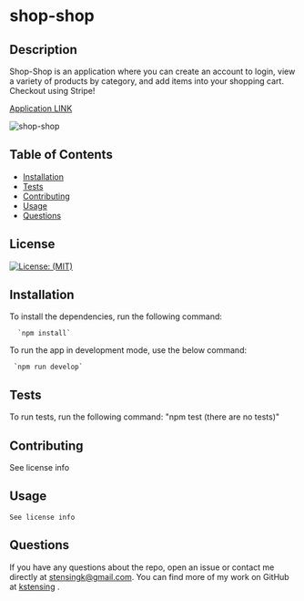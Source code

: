 # shop-shop

  ## Description
   Shop-Shop is an application where you can create an account to login, view a variety of products by category, and add items into your shopping cart.  Checkout using Stripe!  
  
  [Application LINK]()
  
  ![shop-shop](https://user-images.githubusercontent.com/62854222/169667744-755b19f3-4dc8-4c8f-b9c4-8bb3c4f4886d.JPG)


  ## Table of Contents

  * [Installation](#installation)
  * [Tests](#tests)
  * [Contributing](#contributing)
  * [Usage](#usage)
  * [Questions](#questions)
 


  ## License
  [![License: (MIT)](https://img.shields.io/badge/License-MIT-yellow.svg)](https://choosealicense.com/licenses/mit/)

  ## Installation
  To install the dependencies, run the following command: 

      `npm install`


To run the app in development mode, use the below command:  

     `npm run develop`


  ## Tests
  To run tests, run the following command: 
      "npm test (there are no tests)"

  ## Contributing
  See license info
  
  ## Usage
    See license info
  


  ## Questions
  If you have any questions about the repo, open an issue or contact me directly at <stensingk@gmail.com>.  You can find more of my work on GitHub at 
  [kstensing](https://gihub.com/kstensing)
  .

